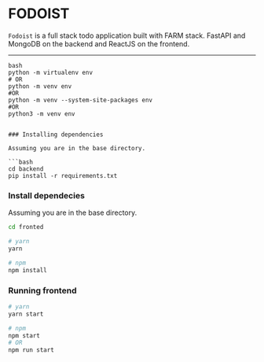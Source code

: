 # FODOIST

`Fodoist` is a full stack todo application built with FARM stack. FastAPI and MongoDB on the backend and ReactJS on the frontend.

<hr>


```
bash
python -m virtualenv env
# OR
python -m venv env
#OR
python -m venv --system-site-packages env
#OR
python3 -m venv env


### Installing dependencies

Assuming you are in the base directory.

```bash
cd backend
pip install -r requirements.txt
```


### Install dependecies

Assuming you are in the base directory.

```bash
cd fronted
```

```bash
# yarn
yarn

# npm
npm install
```

### Running frontend

```bash
# yarn
yarn start

# npm
npm start
# OR
npm run start

```
